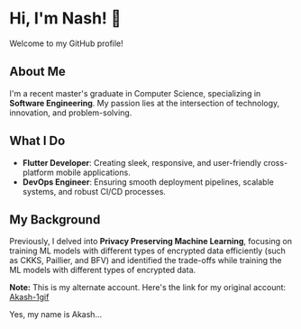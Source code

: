 # Hi, I'm Nash! 👋

Welcome to my GitHub profile!

## About Me
I'm a recent master's graduate in Computer Science, specializing in **Software Engineering**. My passion lies at the intersection of technology, innovation, and problem-solving.

## What I Do
- **Flutter Developer**: Creating sleek, responsive, and user-friendly cross-platform mobile applications.
- **DevOps Engineer**: Ensuring smooth deployment pipelines, scalable systems, and robust CI/CD processes.

## My Background
Previously, I delved into **Privacy Preserving Machine Learning**, focusing on training ML models with different types of encrypted data efficiently (such as CKKS, Paillier, and BFV)
and identified the trade-offs while training the ML models with different types of encrypted data.

**Note:**  This is my alternate account. Here's the link for my original account: [Akash-1gif](https://github.com/Akash-1gif)

Yes, my name is Akash...